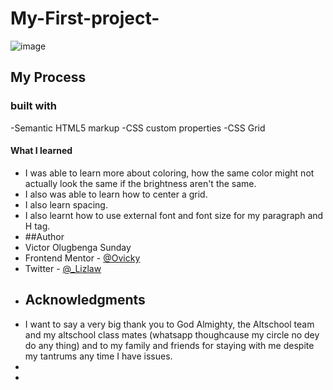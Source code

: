 # My-First-project-
![image](https://github.com/Ovicky/My-First-project-/assets/120714208/fcf51c0e-95b8-4f8a-87e6-86cac55041f6)
## My Process
### built with
-Semantic HTML5 markup
-CSS custom properties
-CSS Grid
#### What I learned
- I was able to learn more about coloring, how the same color might not actually look the same if the brightness aren't the same.
- I also was able to learn how to center a grid.
- I also learn spacing.
- I also learnt how to use external font and font size for my paragraph and H tag.
- ##Author
- Victor Olugbenga Sunday
- Frontend Mentor  - [@Ovicky](https://www.frontendmentor.io/profile/Ovicky)
- Twitter - [@_Lizlaw](https://www.twitter.com/Lizlaw)
- ## Acknowledgments
- I want to say a very big thank you to God Almighty, the Altschool team and my altschool class mates (whatsapp thoughcause my circle no dey do any thing) and to my family and friends for staying with me despite my tantrums any time I have issues.
-   
- 
